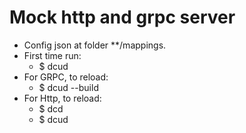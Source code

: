 # Mock http and grpc server
- Config json at folder **/mappings.
- First time run:
  - $ dcud
- For GRPC, to reload:
  - $ dcud --build
- For Http, to reload:
  - $ dcd
  - $ dcud